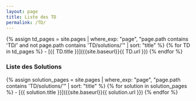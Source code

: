 ```yaml
---
layout: page
title: Liste des TD
permalink: /TD/
---
```




{% assign td_pages = site.pages | where_exp: "page", "page.path contains 'TD/' and not page.path contains 'TD/solutions/'" | sort: "title" %}
{% for TD in td_pages %}
    - [{{ TD.title }}]({{site.baseurl}}{{ TD.url }})
{% endfor %}


### Liste des Solutions

{% assign solution_pages = site.pages | where_exp: "page", "page.path contains 'TD/solutions/'" | sort: "title" %}
{% for solution in solution_pages %}
    - [{{ solution.title }}]({{site.baseurl}}{{ solution.url }})
{% endfor %}

